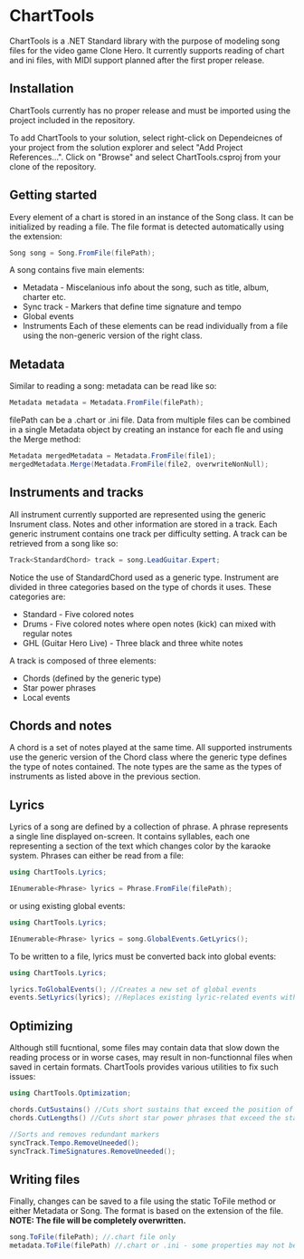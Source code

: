 # ChartTools
ChartTools is a .NET Standard library with the purpose of modeling song files for the video game Clone Hero. It currently supports reading of chart and ini files, with MIDI support planned after the first proper release.

## Installation
ChartTools currently has no proper release and must be imported using the project included in the repository.

To add ChartTools to your solution, select right-click on Dependeicnes of your project from the solution explorer and select "Add Project References...". Click on "Browse" and select ChartTools.csproj from your clone of the repository.

## Getting started
Every element of a chart is stored in an instance of the Song class. It can be initialized by reading a file. The file format is detected automatically using the extension:
```c#
Song song = Song.FromFile(filePath);
```
A song contains five main elements:

- Metadata - Miscelanious info about the song, such as title, album, charter etc.
- Sync track - Markers that define time signature and tempo
- Global events
- Instruments
Each of these elements 
can be read individually from a file using the non-generic version of the right class.

## Metadata
Similar to reading a song: metadata can be read like so:
```c#
Metadata metadata = Metadata.FromFile(filePath);
```
filePath can be a .chart or .ini file. Data from multiple files can be combined in a single Metadata object by creating an instance for each fle and using the Merge method:
```c#
Metadata mergedMetadata = Metadata.FromFile(file1);
mergedMetadata.Merge(Metadata.FromFile(file2, overwriteNonNull);
```

## Instruments and tracks
All instrument currently supported are represented using the generic Insrument class. Notes and other information are stored in a track. Each generic instrument contains one track per difficulty setting. A track can be retrieved from a song like so:
```c#
Track<StandardChord> track = song.LeadGuitar.Expert;
```
Notice the use of StandardChord used as a generic type. Instrument are divided in three categories based on the type of chords it uses. These categories are:
- Standard - Five colored notes
- Drums - Five colored notes where open notes (kick) can mixed with regular notes
- GHL (Guitar Hero Live) - Three black and three white notes

A track is composed of three elements:
- Chords (defined by the generic type)
- Star power phrases
- Local events

## Chords and notes
A chord is a set of notes played at the same time. All supported instruments use the generic version of the Chord class where the generic type defines the type of notes contained. The note types are the same as the types of instruments as listed above in the previous section.

## Lyrics
Lyrics of a song are defined by a collection of phrase. A phrase represents a single line displayed on-screen. It contains syllables, each one representing a section of the text which changes color by the karaoke system. Phrases can either be read from a file:
```c#
using ChartTools.Lyrics;

IEnumerable<Phrase> lyrics = Phrase.FromFile(filePath);
```
or using existing global events:
```c#
using ChartTools.Lyrics;

IEnumerable<Phrase> lyrics = song.GlobalEvents.GetLyrics();
```
To be written to a file, lyrics must be converted back into global events:
```c#
using ChartTools.Lyrics;

lyrics.ToGlobalEvents(); //Creates a new set of global events
events.SetLyrics(lyrics); //Replaces existing lyric-related events with new events making up the phrases
```
## Optimizing
Although still fucntional, some files may contain data that slow down the reading process or in worse cases, may result in non-functionnal files when saved in certain formats. ChartTools provides various utilities to fix such issues:
```c#
using ChartTools.Optimization;

chords.CutSustains() //Cuts short sustains that exceed the position of the next identical note
chords.CutLengths() //Cuts short star power phrases that exceed the start of the next phrase

//Sorts and removes redundant markers
syncTrack.Tempo.RemoveUneeded();
syncTrack.TimeSignatures.RemoveUneeded();
```
## Writing files
Finally, changes can be saved to a file using the static ToFile method or either Metadata or Song. The format is based on the extension of the file. **NOTE: The file will be completely overwritten.**
```c#
song.ToFile(filePath); //.chart file only
metadata.ToFile(filePath) //.chart or .ini - some properties may not be written depending on the output format
```
